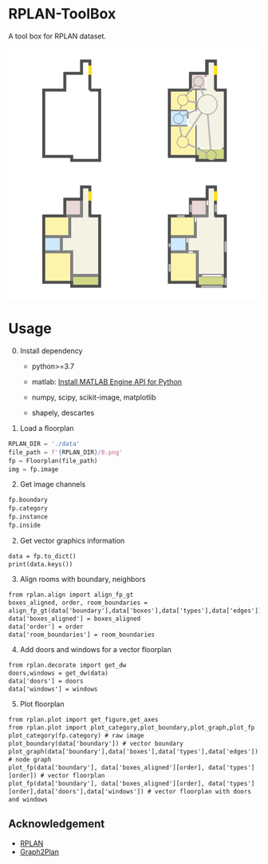 # RPLAN-ToolBox
A tool box for RPLAN dataset.

![](./output/plot.png)

# Usage

0. Install dependency

    - python>=3.7

    - matlab: [Install MATLAB Engine API for Python](https://www.mathworks.com/help/matlab/matlab_external/install-matlab-engine-api-for-python-in-nondefault-locations.html)

    - numpy, scipy, scikit-image, matplotlib

    - shapely, descartes


1. Load a floorplan

```python
RPLAN_DIR = './data'
file_path = f'{RPLAN_DIR}/0.png'
fp = Floorplan(file_path)
img = fp.image
```

2. Get image channels

```python
fp.boundary
fp.category
fp.instance
fp.inside
```

2. Get vector graphics information
```
data = fp.to_dict()
print(data.keys())
```

3. Align rooms with boundary, neighbors
```
from rplan.align import align_fp_gt
boxes_aligned, order, room_boundaries = align_fp_gt(data['boundary'],data['boxes'],data['types'],data['edges'])
data['boxes_aligned'] = boxes_aligned
data['order'] = order
data['room_boundaries'] = room_boundaries
```

4. Add doors and windows for a vector floorplan
```
from rplan.decorate import get_dw
doors,windows = get_dw(data)
data['doors'] = doors
data['windows'] = windows
``` 

5. Plot floorplan
```
from rplan.plot import get_figure,get_axes
from rplan.plot import plot_category,plot_boundary,plot_graph,plot_fp
plot_category(fp.category) # raw image
plot_boundary(data['boundary']) # vector boundary
plot_graph(data['boundary'],data['boxes'],data['types'],data['edges']) # node graph
plot_fp(data['boundary'], data['boxes_aligned'][order], data['types'][order]) # vector floorplan
plot_fp(data['boundary'], data['boxes_aligned'][order], data['types'][order],data['doors'],data['windows']) # vector floorplan with doors and windows
```

## Acknowledgement
- [RPLAN](http://staff.ustc.edu.cn/~fuxm/projects/DeepLayout/index.html)
- [Graph2Plan](https://github.com/jizg/Graph2plan)